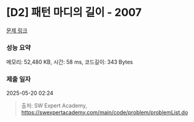 # [D2] 패턴 마디의 길이 - 2007 

[문제 링크](https://swexpertacademy.com/main/code/problem/problemDetail.do?contestProbId=AV5P1kNKAl8DFAUq) 

### 성능 요약

메모리: 52,480 KB, 시간: 58 ms, 코드길이: 343 Bytes

### 제출 일자

2025-05-20 02:24



> 출처: SW Expert Academy, https://swexpertacademy.com/main/code/problem/problemList.do